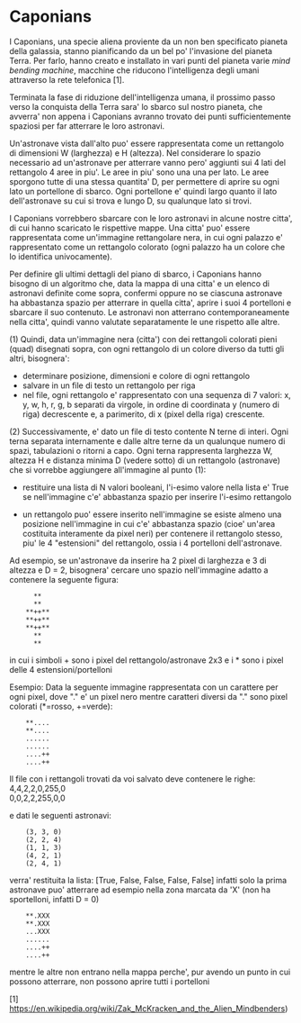 # Caponians
I Caponians, una specie aliena proviente da un non ben specificato
pianeta della galassia, stanno pianificando da un bel po' l'invasione
del pianeta Terra. Per farlo, hanno creato e installato in vari punti
del pianeta varie *mind bending machine*, macchine che riducono
l'intelligenza degli umani attraverso la rete telefonica [1].

Terminata la fase di riduzione dell'intelligenza umana, il prossimo
passo verso la conquista della Terra sara' lo sbarco sul nostro
pianeta, che avverra' non appena i Caponians avranno trovato dei punti
sufficientemente spaziosi per far atterrare le loro astronavi.

Un'astronave vista dall'alto puo' essere rappresentata come un
rettangolo di dimensioni W (larghezza) e H (altezza). Nel considerare
lo spazio necessario ad un'astronave per atterrare vanno pero' aggiunti
sui 4 lati del rettangolo 4 aree in piu'. Le aree in piu' sono una una
per lato.
Le aree sporgono tutte di una stessa quantita' D, per permettere di
aprire su ogni lato un portellone di sbarco. Ogni portellone e' quindi
largo quanto il lato dell'astronave su cui si trova e lungo D, su
qualunque lato si trovi.

I Caponians vorrebbero sbarcare con le loro astronavi in alcune nostre
citta', di cui hanno scaricato le rispettive mappe. Una citta' puo'
essere rappresentata come un'immagine rettangolare nera, in cui ogni
palazzo e' rappresentato come un rettangolo colorato (ogni palazzo ha
un colore che lo identifica univocamente).

Per definire gli ultimi dettagli del piano di sbarco, i Caponians
hanno bisogno di un algoritmo che, data la mappa di una citta' e un
elenco di astronavi definite come sopra, confermi oppure no se
ciascuna astronave ha abbastanza spazio per atterrare in quella citta',
aprire i suoi 4 portelloni e sbarcare il suo contenuto. Le astronavi
non atterrano contemporaneamente nella citta', quindi vanno valutate
separatamente le une rispetto alle altre.

(1) Quindi, data un'immagine nera (citta') con dei rettangoli colorati
pieni (quad) disegnati sopra, con ogni rettangolo di un colore
diverso da tutti gli altri, bisognera':

- determinare posizione, dimensioni e colore di ogni rettangolo
- salvare in un file di testo un rettangolo per riga
- nel file, ogni rettangolo e' rappresentato con una sequenza di 7 valori:
     x, y, w, h, r, g, b
  separati da virgole, in ordine di coordinata y (numero di riga)
  decrescente e, a parimerito, di x (pixel della riga) crescente.

(2) Successivamente, e' dato un file di testo contente N terne di
interi.  Ogni terna separata internamente e dalle altre terne da un
qualunque numero di spazi, tabulazioni o ritorni a capo. Ogni terna
rappresenta larghezza W, altezza H e distanza minima D (vedere sotto)
di un rettangolo (astronave) che si vorrebbe aggiungere all'immagine
al punto (1):

- restituire una lista di N valori booleani, l'i-esimo valore nella
lista e' True se nell'immagine c'e' abbastanza spazio per inserire
l'i-esimo rettangolo

- un rettangolo puo' essere inserito nell'immagine se esiste almeno una
posizione nell'immagine in cui c'e' abbastanza spazio (cioe' un'area
costituita interamente da pixel neri) per contenere il rettangolo
stesso, piu' le 4 "estensioni" del rettangolo, ossia i 4 portelloni
dell'astronave.

Ad esempio, se un'astronave da inserire ha 2 pixel di
larghezza e 3 di altezza e D = 2, bisognera' cercare uno spazio
nell'immagine adatto a contenere la seguente figura:

          **
          **
        **++**
        **++**
        **++**
          **
          **

in cui i simboli + sono i pixel del rettangolo/astronave 2x3 e i *
sono i pixel delle 4 estensioni/portelloni

Esempio:
Data la seguente immagine rappresentata con un carattere per ogni
pixel, dove "." e' un pixel nero mentre caratteri diversi da "." sono
pixel colorati (*=rosso, +=verde):

        **....
        **....
        ......
        ......
        ....++
        ....++

Il file con i rettangoli trovati da voi salvato deve contenere le
righe:  
4,4,2,2,0,255,0  
0,0,2,2,255,0,0  

e dati le seguenti astronavi:

        (3, 3, 0)
        (2, 2, 4)
        (1, 1, 3)
        (4, 2, 1)
        (2, 4, 1)

verra' restituita la lista: [True, False, False, False, False]
infatti solo la prima astronave puo' atterrare ad esempio nella
zona marcata da 'X' (non ha sportelloni, infatti D = 0)

        **.XXX
        **.XXX
        ...XXX
        ......
        ....++
        ....++

mentre le altre non entrano nella mappa perche', pur avendo un punto
in cui possono atterrare, non possono aprire tutti i portelloni


[1] https://en.wikipedia.org/wiki/Zak_McKracken_and_the_Alien_Mindbenders)
